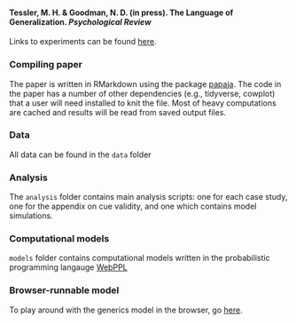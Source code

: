 #### Tessler, M. H. & Goodman, N. D. (in press). The Language of Generalization. *Psychological Review*

Links to experiments can be found [here](https://mhtess.github.io/projects/genlang_index.html).

### Compiling paper

The paper is written in RMarkdown using the package [papaja](https://github.com/crsh/papaja). The code in the paper has a number of other dependencies (e.g., tidyverse, cowplot) that a user will need installed to knit the file. Most of heavy computations are cached and results will be read from saved output files.

### Data

All data can be found in the `data` folder

### Analysis

The `analysis` folder contains main analysis scripts: one for each case study, one for the appendix on cue validity, and one which contains model simulations.

### Computational models

`models` folder contains computational models written in the probabilistic programming langauge [WebPPL](http://webppl.org)

### Browser-runnable model

To play around with the generics model in the browser, go [here](http://forestdb.org/models/generics.html).
